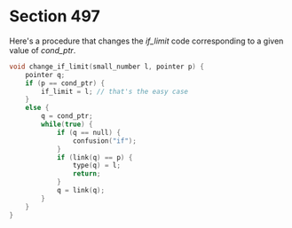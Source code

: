# Section 497

Here's a procedure that changes the *if_limit* code corresponding to a given value of *cond_ptr*.

```c parser/conditional.c
void change_if_limit(small_number l, pointer p) {
    pointer q;
    if (p == cond_ptr) {
        if_limit = l; // that's the easy case
    }
    else {
        q = cond_ptr;
        while(true) {
            if (q == null) {
                confusion("if");
            }
            if (link(q) == p) {
                type(q) = l;
                return;
            }
            q = link(q);
        }
    }
}
```
